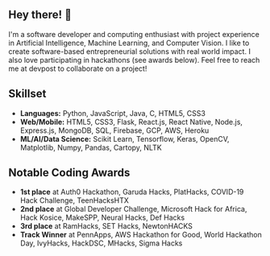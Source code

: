 ## Hey there! 👋

I'm a software developer and computing enthusiast with project experience in Artificial Intelligence, Machine Learning, and Computer Vision. I like to create software-based entrepreneurial solutions with real world impact. I also love participating in hackathons (see awards below). Feel free to reach me at devpost to collaborate on a project!

## Skillset
* **Languages:** Python, JavaScript, Java, C, HTML5, CSS3
* **Web/Mobile:** HTML5, CSS3, Flask, React.js, React Native, Node.js, Express.js, MongoDB, SQL, Firebase, GCP, AWS, Heroku
* **ML/AI/Data Science:** Scikit Learn, Tensorflow, Keras, OpenCV, Matplotlib, Numpy, Pandas, Cartopy, NLTK

## Notable Coding Awards
* **1st place** at Auth0 Hackathon, Garuda Hacks, PlatHacks, COVID-19 Hack Challenge, TeenHacksHTX
* **2nd place** at Global Developer Challenge, Microsoft Hack for Africa, Hack Kosice, MakeSPP, Neural Hacks, Def Hacks
* **3rd place** at RamHacks, SET Hacks, NewtonHACKS
* **Track Winner** at PennApps, AWS Hackathon for Good, World Hackathon Day, IvyHacks, HackDSC, MHacks, Sigma Hacks



<!--
**vgadodia/vgadodia** is a ✨ _special_ ✨ repository because its `README.md` (this file) appears on your GitHub profile.

Here are some ideas to get you started:

- 🔭 I’m currently working on ...
- 🌱 I’m currently learning ...
- 👯 I’m looking to collaborate on ...
- 🤔 I’m looking for help with ...
- 💬 Ask me about ...
- 📫 How to reach me: ...
- 😄 Pronouns: ...
- ⚡ Fun fact: ...
-->
